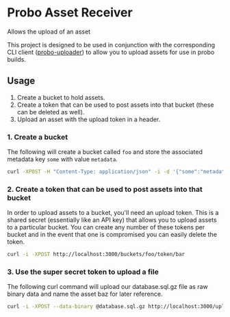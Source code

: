 # Probo Asset Receiver

Allows the upload of an asset 

This project is designed to be used in conjunction with the corresponding CLI client
([probo-uploader](https://github.com/ProboCI/probo-uploader)) to allow you to upload
assets for use in probo builds. 


## Usage

 1. Create a bucket to hold assets.
 2. Create a token that can be used to post assets into that bucket (these can be deleted as well).
 3. Upload an asset with the upload token in a header.


### 1. Create a bucket

The following will create a bucket called `foo` and store the associated metadata key `some` with value `metadata`.

```` bash
curl -XPOST -H "Content-Type: application/json" -i -d '{"some":"metadata"}' http://localhost:3000/buckets/foo
````

### 2. Create a token that can be used to post assets into that bucket

In order to upload assets to a bucket, you'll need an upload token. This is a shared secret (essentially like an API key)
that allows you to upload assets to a particular bucket.  You can create any number of these tokens per bucket and in
the event that one is compromised you can easily delete the token.

```` bash
curl -i -XPOST http://localhost:3000/buckets/foo/token/bar
````


### 3. Use the super secret token to upload a file

The following curl command will upload our database.sql.gz file as raw binary data and name the asset
baz for later reference.

```` bash
curl -i -XPOST --data-binary @database.sql.gz http://localhost:3000/upload/bar/baz
````
